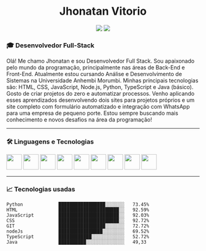 <h1 align="center">Jhonatan Vitorio</h1>

<p align="center">
  <img src="https://img.shields.io/badge/Estrelas-0-yellow?style=for-the-badge" />
  <img src="https://img.shields.io/badge/Seguidores-2-brightgreen?style=for-the-badge" />
</p>

### 🎓 Desenvolvedor Full-Stack

Olá! Me chamo Jhonatan e sou Desenvolvedor Full Stack.
Sou apaixonado pelo mundo da programação, principalmente nas áreas de Back-End e Front-End.
Atualmente estou cursando Análise e Desenvolvimento de Sistemas na Universidade Anhembi Morumbi. Minhas principais tecnologias são: HTML, CSS, JavaScript, Node.js, Python, TypeScript e Java (básico).
Gosto de criar projetos do zero e automatizar processos. Venho aplicando esses aprendizados desenvolvendo dois sites para projetos próprios e um site completo com formulário automatizado e integração com WhatsApp para uma empresa de pequeno porte. Estou sempre buscando mais conhecimento e novos desafios na área da programação!

---

### 🛠️ Linguagens e Tecnologias

<p align="left">
  <img src="https://cdn.jsdelivr.net/gh/devicons/devicon/icons/html5/html5-original.svg" width="40" />
  <img src="https://cdn.jsdelivr.net/gh/devicons/devicon/icons/css3/css3-original.svg" width="40" />
  <img src="https://cdn.jsdelivr.net/gh/devicons/devicon/icons/javascript/javascript-original.svg" width="40" />
  <img src="https://cdn.jsdelivr.net/gh/devicons/devicon/icons/python/python-original.svg" width="40" />
  <img src="https://cdn.jsdelivr.net/gh/devicons/devicon/icons/git/git-original.svg" width="40" />
  <img src="https://cdn.jsdelivr.net/gh/devicons/devicon/icons/linux/linux-original.svg" width="40" />
  <img src="https://cdn.jsdelivr.net/gh/devicons/devicon/icons/nodejs/nodejs-original.svg" width="40" />
  <img src="https://cdn.jsdelivr.net/gh/devicons/devicon/icons/typescript/typescript-original.svg" width="40" />
  <img src="https://cdn.jsdelivr.net/gh/devicons/devicon/icons/java/java-original.svg" width="40" />
</p>

---

### 📈 Tecnologias usadas

```text
Python             █████████████████░░░░░░░   73.45%
HTML               ██████████████████████░░   92.59%
JavaScript         ██████████████████████░░   92.03%
CSS                ██████████████████████░░   92.72%
GIT                █████████████████░░░░░░░   72.72%
nodeJs             ████████████████░░░░░░░░   69.52%
TypeScript         ████████████░░░░░░░░░░░░   52.72%
Java               ██████████░░░░░░░░░░░░░░   49,33
